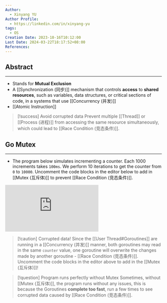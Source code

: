 ```yaml
---
Author:
  - Xinyang YU
Author Profile:
  - https://linkedin.com/in/xinyang-yu
tags:
  - OS
Creation Date: 2023-10-16T10:12:00
Last Date: 2024-03-22T18:17:52+08:00
References: 
---
```

## Abstract
---
- Stands for **Mutual Exclusion**
- A [[Synchronization (同步)]] mechanism that controls **access** to **shared resources**, such as variables, data structures, or critical sections of code, in a systems that use [[Concurrency (并发)]]
- [[Atomic Instruction]]

>[!success] Avoid corrupted data
> Prevent multiple [[Thread]] or [[Process (进程)]] from accessing the same resource simultaneously, which could lead to [[Race Condition (竞态条件)]].


## Go Mutex
---
- The program below simulates incrementing a counter. Each 1000 increments takes `100ms`. We perform 10 iterations to get the counter from `0` to `10000`. Uncomment the code blocks in the editor below to add in [[Mutex (互斥体)]] to prevent [[Race Condition (竞态条件)]].

<div class="onecompilerCode-wrapper">
<iframe
 class="onecompilerCode"
 frameBorder="0" 
 src="https://onecompiler.com/embed/java/427wzs4fs?codeChangeEvent=true&theme=dark&hideLanguageSelection=true&hideNew=true&hideNewFileOption=true&availableLanguages=true&hideTitle=true&hideStdin=true" 
 ></iframe>
 </div>

>[!caution] Corrupted data!
> Since the [[User Thread#Goroutines]] are running in a [[Concurrency (并发)]] manner, both goroutines may read in the same `counter` value, one goroutine will overwrite the changes made by another goroutine - [[Race Condition (竞态条件)]]. Uncomment the code blocks in the editor above to add in the [[Mutex (互斥体)]]!

>[!question] Program runs perfectly without Mutex
> Sometimes, without [[Mutex (互斥体)]], the program runs without any issues, this is because the Goroutines **complete too fast**, run a few times to see corrupted data caused by [[Race Condition (竞态条件)]]. 